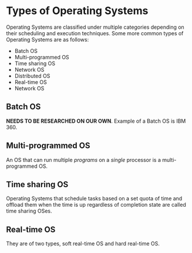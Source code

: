 # Types of Operating Systems

Operating Systems are classified under multiple categories depending on their scheduling and execution techniques. Some more common types of Operating Systems are as follows:

* Batch OS
* Multi-programmed OS
* Time sharing OS
* Network OS
* Distributed OS
* Real-time OS
* Network OS

## Batch OS

__NEEDS TO BE RESEARCHED ON OUR OWN__. Example of a Batch OS is IBM 360.

## Multi-programmed OS

An OS that can run multiple *programs* on a *single* processor is a multi-programmed OS.

## Time sharing OS

Operating Systems that schedule tasks based on a set quota of time and offload them when the time is up regardless of completion state are called time sharing OSes.

## Real-time OS

They are of two types, soft real-time OS and hard real-time OS.
